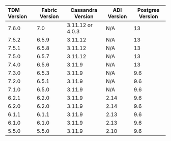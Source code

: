 | TDM  Version | Fabric  Version | Cassandra Version | ADI Version | Postgres  Version |
| :----------- | --------------- | ----------------- | ----------- | ----------------- |
| 7.6.0        | 7.0             | 3.11.12 or 4.0.3  | N/A         | 13                |
| 7.5.2        | 6.5.9           | 3.11.12           | N/A         | 13                |
| 7.5.1        | 6.5.8           | 3.11.12           | N/A         | 13                |
| 7.5.0        | 6.5.7           | 3.11.12           | N/A         | 13                |
| 7.4.0        | 6.5.6           | 3.11.9            | N/A         | 13                |
| 7.3.0        | 6.5.3           | 3.11.9            | N/A         | 9.6               |
| 7.2.0        | 6.5.1           | 3.11.9            | N/A         | 9.6               |
| 7.1.0        | 6.5.0           | 3.11.9            | N/A         | 9.6               |
| 6.2.1        | 6.2.0           | 3.11.9            | 2.14        | 9.6               |
| 6.2.0        | 6.2.0           | 3.11.9            | 2.14        | 9.6               |
| 6.1.1        | 6.1.1           | 3.11.9            | 2.13        | 9.6               |
| 6.1.0        | 6.1.0           | 3.11.9            | 2.13        | 9.6               |
| 5.5.0        | 5.5.0           | 3.11.9            | 2.10        | 9.6               |







